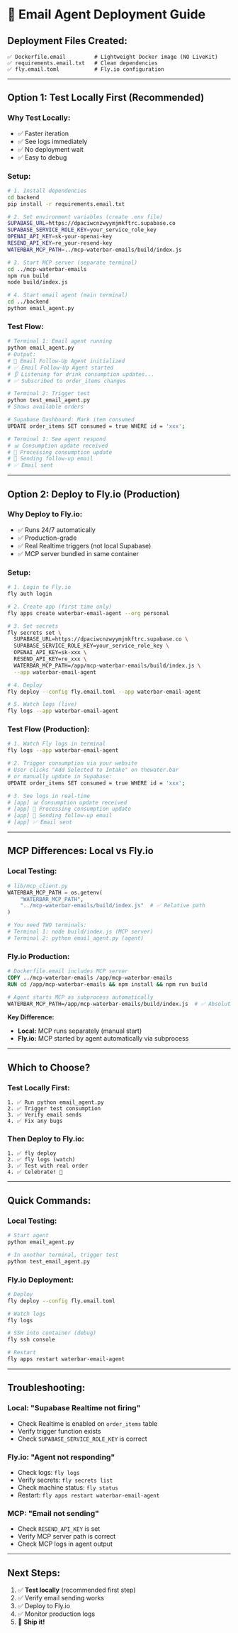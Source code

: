 # 🚀 Email Agent Deployment Guide

## **Deployment Files Created:**

```
✅ Dockerfile.email         # Lightweight Docker image (NO LiveKit)
✅ requirements.email.txt   # Clean dependencies
✅ fly.email.toml           # Fly.io configuration
```

---

## **Option 1: Test Locally First** (Recommended)

### **Why Test Locally:**
- ✅ Faster iteration
- ✅ See logs immediately
- ✅ No deployment wait
- ✅ Easy to debug

### **Setup:**

```bash
# 1. Install dependencies
cd backend
pip install -r requirements.email.txt

# 2. Set environment variables (create .env file)
SUPABASE_URL=https://dpaciwcnzwyymjmkftrc.supabase.co
SUPABASE_SERVICE_ROLE_KEY=your_service_role_key
OPENAI_API_KEY=sk-your-openai-key
RESEND_API_KEY=re_your-resend-key
WATERBAR_MCP_PATH=../mcp-waterbar-emails/build/index.js

# 3. Start MCP server (separate terminal)
cd ../mcp-waterbar-emails
npm run build
node build/index.js

# 4. Start email agent (main terminal)
cd ../backend
python email_agent.py
```

### **Test Flow:**

```bash
# Terminal 1: Email agent running
python email_agent.py
# Output:
# 🚀 Email Follow-Up Agent initialized
# ✅ Email Follow-Up Agent started
# 👂 Listening for drink consumption updates...
# ✅ Subscribed to order_items changes

# Terminal 2: Trigger test
python test_email_agent.py
# Shows available orders

# Supabase Dashboard: Mark item consumed
UPDATE order_items SET consumed = true WHERE id = 'xxx';

# Terminal 1: See agent respond
# 📊 Consumption update received
# 🔄 Processing consumption update
# 📧 Sending follow-up email
# ✅ Email sent
```

---

## **Option 2: Deploy to Fly.io** (Production)

### **Why Deploy to Fly.io:**
- ✅ Runs 24/7 automatically
- ✅ Production-grade
- ✅ Real Realtime triggers (not local Supabase)
- ✅ MCP server bundled in same container

### **Setup:**

```bash
# 1. Login to Fly.io
fly auth login

# 2. Create app (first time only)
fly apps create waterbar-email-agent --org personal

# 3. Set secrets
fly secrets set \
  SUPABASE_URL=https://dpaciwcnzwyymjmkftrc.supabase.co \
  SUPABASE_SERVICE_ROLE_KEY=your_service_role_key \
  OPENAI_API_KEY=sk-xxx \
  RESEND_API_KEY=re_xxx \
  WATERBAR_MCP_PATH=/app/mcp-waterbar-emails/build/index.js \
  --app waterbar-email-agent

# 4. Deploy
fly deploy --config fly.email.toml --app waterbar-email-agent

# 5. Watch logs (live)
fly logs --app waterbar-email-agent
```

### **Test Flow (Production):**

```bash
# 1. Watch Fly logs in terminal
fly logs --app waterbar-email-agent

# 2. Trigger consumption via your website
# User clicks "Add Selected to Intake" on thewater.bar
# or manually update in Supabase:
UPDATE order_items SET consumed = true WHERE id = 'xxx';

# 3. See logs in real-time
# [app] 📊 Consumption update received
# [app] 🔄 Processing consumption update
# [app] 📧 Sending follow-up email
# [app] ✅ Email sent
```

---

## **MCP Differences: Local vs Fly.io**

### **Local Testing:**

```python
# lib/mcp_client.py
WATERBAR_MCP_PATH = os.getenv(
    "WATERBAR_MCP_PATH",
    "../mcp-waterbar-emails/build/index.js"  # ✅ Relative path
)

# You need TWO terminals:
# Terminal 1: node build/index.js (MCP server)
# Terminal 2: python email_agent.py (agent)
```

### **Fly.io Production:**

```dockerfile
# Dockerfile.email includes MCP server
COPY ../mcp-waterbar-emails /app/mcp-waterbar-emails
RUN cd /app/mcp-waterbar-emails && npm install && npm run build

# Agent starts MCP as subprocess automatically
WATERBAR_MCP_PATH=/app/mcp-waterbar-emails/build/index.js  # ✅ Absolute path
```

**Key Difference:**
- **Local:** MCP runs separately (manual start)
- **Fly.io:** MCP started by agent automatically via subprocess

---

## **Which to Choose?**

### **Test Locally First:**
```
1. ✅ Run python email_agent.py
2. ✅ Trigger test consumption
3. ✅ Verify email sends
4. ✅ Fix any bugs
```

### **Then Deploy to Fly.io:**
```
1. ✅ fly deploy
2. ✅ fly logs (watch)
3. ✅ Test with real order
4. ✅ Celebrate! 🎉
```

---

## **Quick Commands:**

### **Local Testing:**
```bash
# Start agent
python email_agent.py

# In another terminal, trigger test
python test_email_agent.py
```

### **Fly.io Deployment:**
```bash
# Deploy
fly deploy --config fly.email.toml

# Watch logs
fly logs

# SSH into container (debug)
fly ssh console

# Restart
fly apps restart waterbar-email-agent
```

---

## **Troubleshooting:**

### **Local: "Supabase Realtime not firing"**
- Check Realtime is enabled on `order_items` table
- Verify trigger function exists
- Check `SUPABASE_SERVICE_ROLE_KEY` is correct

### **Fly.io: "Agent not responding"**
- Check logs: `fly logs`
- Verify secrets: `fly secrets list`
- Check machine status: `fly status`
- Restart: `fly apps restart waterbar-email-agent`

### **MCP: "Email not sending"**
- Check `RESEND_API_KEY` is set
- Verify MCP server path is correct
- Check MCP logs in agent output

---

## **Next Steps:**

1. ✅ **Test locally** (recommended first step)
2. ✅ Verify email sending works
3. ✅ Deploy to Fly.io
4. ✅ Monitor production logs
5. 🎉 **Ship it!**

